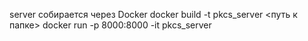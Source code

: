 server собирается через Docker 
docker build -t pkcs_server <путь к папке>
docker run -p 8000:8000 -it pkcs_server 
